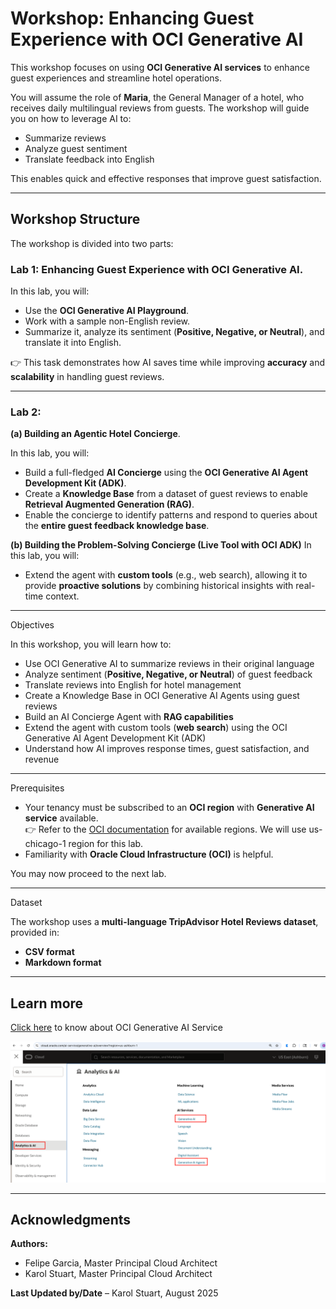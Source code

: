 # Workshop: Enhancing Guest Experience with OCI Generative AI

This workshop focuses on using **OCI Generative AI services** to enhance guest experiences and streamline hotel operations.  

You will assume the role of **Maria**, the General Manager of a hotel, who receives daily multilingual reviews from guests. The workshop will guide you on how to leverage AI to:  
- Summarize reviews  
- Analyze guest sentiment  
- Translate feedback into English  

This enables quick and effective responses that improve guest satisfaction.

---

## Workshop Structure

The workshop is divided into two parts:

### Lab 1: Enhancing Guest Experience with OCI Generative AI.

In this lab, you will:  
- Use the **OCI Generative AI Playground**. 
- Work with a sample non-English review.  
- Summarize it, analyze its sentiment (**Positive, Negative, or Neutral**), and translate it into English.  

👉 This task demonstrates how AI saves time while improving **accuracy** and **scalability** in handling guest reviews.

---

### Lab 2: 
**(a) Building an Agentic Hotel Concierge**. 

In this lab, you will:  
- Build a full-fledged **AI Concierge** using the **OCI Generative AI Agent Development Kit (ADK)**.  
- Create a **Knowledge Base** from a dataset of guest reviews to enable **Retrieval Augmented Generation (RAG)**.  
- Enable the concierge to identify patterns and respond to queries about the **entire guest feedback knowledge base**.  

         
**(b) Building the Problem-Solving Concierge (Live Tool with OCI ADK)**
In this lab, you will: 
- Extend the agent with **custom tools** (e.g., web search), allowing it to provide **proactive solutions** by combining historical insights with real-time context.  

---

Objectives 

In this workshop, you will learn how to:  

-  Use OCI Generative AI to summarize reviews in their original language  
-  Analyze sentiment (**Positive, Negative, or Neutral**) of guest feedback  
-  Translate reviews into English for hotel management  
-  Create a Knowledge Base in OCI Generative AI Agents using guest reviews  
-  Build an AI Concierge Agent with **RAG capabilities**  
-  Extend the agent with custom tools (**web search**) using the OCI Generative AI Agent Development Kit (ADK)  
-  Understand how AI improves response times, guest satisfaction, and revenue  

---

Prerequisites  

- Your tenancy must be subscribed to an **OCI region** with **Generative AI service** available.  
  👉 Refer to the [OCI documentation](https://docs.oracle.com/en-us/iaas/Content/home.htm) for available regions. We will use us-chicago-1 region for this lab.
- Familiarity with **Oracle Cloud Infrastructure (OCI)** is helpful.  

You may now proceed to the next lab.

---

Dataset  

The workshop uses a **multi-language TripAdvisor Hotel Reviews dataset**, provided in:  
- **CSV format**  
- **Markdown format**  



---

## Learn more

[Click here](https://www.oracle.com/artificial-intelligence/generative-ai/generative-ai-service/) to know about OCI Generative AI Service

![OCI Gen AI Services](./images/oci_gen_ai_service.png "OCI Gen AI Services")


---

## Acknowledgments  

**Authors:**  
- Felipe Garcia, Master Principal Cloud Architect 
- Karol Stuart, Master Principal Cloud Architect  

**Last Updated by/Date** – Karol Stuart, August 2025  
